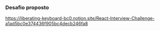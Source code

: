 ### Desafio proposto

https://liberating-keyboard-bc0.notion.site/React-Interview-Challenge-a1ad5bc0e374436f905bc4decb246fa8
